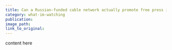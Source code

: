 ```yaml
---
title: Can a Russian-funded cable network actually promote free press in the U.S.?
category: what-im-watching
publication:
image_path:
link_to_original:
---
```

content here
